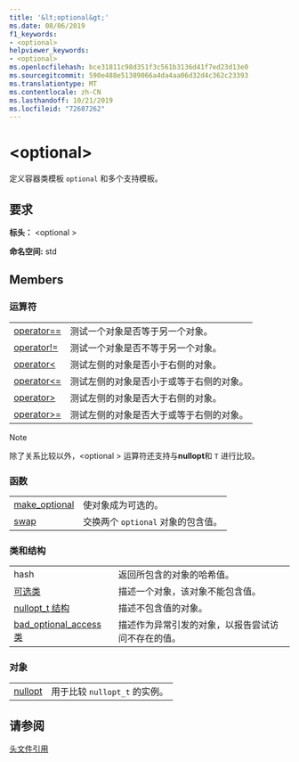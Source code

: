 ```yaml
---
title: '&lt;optional&gt;'
ms.date: 08/06/2019
f1_keywords:
- <optional>
helpviewer_keywords:
- <optional>
ms.openlocfilehash: bce31811c98d351f3c561b3136d41f7ed23d13e0
ms.sourcegitcommit: 590e488e51389066a4da4aa06d32d4c362c23393
ms.translationtype: MT
ms.contentlocale: zh-CN
ms.lasthandoff: 10/21/2019
ms.locfileid: "72687262"
---
```

# <a name="ltoptionalgt"></a>&lt;optional&gt;

定义容器类模板 `optional` 和多个支持模板。

## <a name="requirements"></a>要求

**标头：** \<optional >

**命名空间:** std

## <a name="members"></a>Members

### <a name="operators"></a>运算符

|||
|-|-|
|[operator==](../standard-library/optional-operators.md#op_eq_eq)|测试一个对象是否等于另一个对象。|
|[operator!=](../standard-library/optional-operators.md#op_neq)|测试一个对象是否不等于另一个对象。|
|[operator<](../standard-library/optional-operators.md#op_lt)|测试左侧的对象是否小于右侧的对象。|
|[operator<=](../standard-library/optional-operators.md#op_lt_eq)|测试左侧的对象是否小于或等于右侧的对象。|
|[operator>](../standard-library/optional-operators.md#op_gt)|测试左侧的对象是否大于右侧的对象。|
|[operator>=](../standard-library/optional-operators.md#op_lt_eq)|测试左侧的对象是否大于或等于右侧的对象。|

> [!NOTE]
> 除了关系比较以外，\<optional > 运算符还支持与**nullopt**和 `T` 进行比较。

### <a name="functions"></a>函数

|||
|-|-|
|[make_optional](../standard-library/optional-functions.md#make_optional)|使对象成为可选的。|
|[swap](../standard-library/optional-functions.md#swap)|交换两个 `optional` 对象的包含值。|

### <a name="classes-and-structs"></a>类和结构

|||
|-|-|
|hash|返回所包含的对象的哈希值。|
|[可选类](../standard-library/optional-class.md)|描述一个对象，该对象不能包含值。|
|[nullopt_t 结构](../standard-library/nullopt-t-structure.md)|描述不包含值的对象。|
|[bad_optional_access 类](../standard-library/bad-optional-access-class.md)|描述作为异常引发的对象，以报告尝试访问不存在的值。|

### <a name="objects"></a>对象

|||
|-|-|
|[nullopt](../standard-library/optional-functions.md#nullopt)|用于比较 `nullopt_t` 的实例。|

## <a name="see-also"></a>请参阅

[头文件引用](../standard-library/cpp-standard-library-header-files.md)
